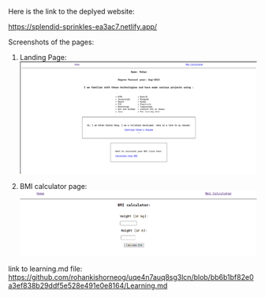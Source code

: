 Here is the link to the deplyed website:

https://splendid-sprinkles-ea3ac7.netlify.app/



Screenshots of the pages:


1. Landing Page:
![Landing Page](./public/image.png)

2. BMI calculator page:
![Bmi Calulator](./public/image-1.png)



link to learning.md file: https://github.com/rohankishorneog/uqe4n7auq8sg3lcn/blob/bb6b1bf82e0a3ef838b29ddf5e528e491e0e8164/Learning.md